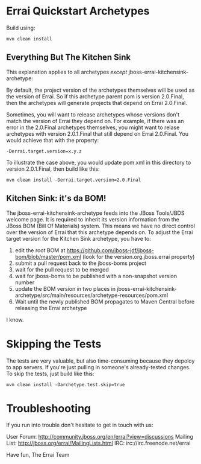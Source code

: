 Errai Quickstart Archetypes
=======================================

Build using:

    mvn clean install


Everything But The Kitchen Sink
---------------------------------------

This explanation applies to all archetypes *except* jboss-errai-kitchensink-archetype:

By default, the project version of the archetypes themselves will be used as the version of Errai.
So if this archetype parent pom is version 2.0.Final, then the archetypes will generate projects
that depend on Errai 2.0.Final.

Sometimes, you will want to release archetypes whose versions don't match the version of Errai
they depend on. For example, if there was an error in the 2.0.Final archetypes themselves, you
might want to relase archetypes with version 2.0.1.Final that still depend on Errai 2.0.Final.
You would achieve that with the property:

    -Derrai.target.version=x.y.z

To illustrate the case above, you would update pom.xml in this directory to version 2.0.1.Final,
then build like this:

    mvn clean install -Derrai.target.version=2.0.Final


Kitchen Sink: it's da BOM!
---------------------------------------

The jboss-errai-kitchensink-archetype feeds into the JBoss Tools/JBDS welcome page. It is
required to inherit its version information from the JBoss BOM (Bill Of Materials) system.
This means we have no direct control over the version of Errai that this archetype depends
on. To adjust the Errai target version for the Kitchen Sink archetype, you have to:

1. edit the root BOM at https://github.com/jboss-jdf/jboss-bom/blob/master/pom.xml
   (look for the version.org.jboss.errai property)
2. submit a pull request back to the jboss-boms project
3. wait for the pull request to be merged
4. wait for jboss-boms to be published with a non-snapshot version number
5. update the BOM version in two places in jboss-errai-kitchensink-archetype/src/main/resources/archetype-resources/pom.xml
6. Wait until the newly published BOM propagates to Maven Central before releasing the Errai
   archetype

I know.


Skipping the Tests
=======================================

The tests are very valuable, but also time-consuming because they depoloy to app servers. If
you're just pulling in someone's already-tested changes. To skip the tests, just build like this:

    mvn clean install -Darchetype.test.skip=true


Troubleshooting
=======================================

If you run into trouble don't hesitate to get in touch with us:

User Forum:     http://community.jboss.org/en/errai?view=discussions 
Mailing List:   http://jboss.org/errai/MailingLists.html
IRC:            irc://irc.freenode.net/errai

Have fun,
The Errai Team
